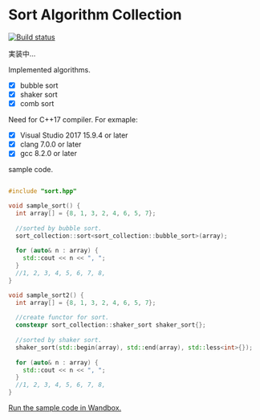 # Sort Algorithm Collection

[![Build status](https://ci.appveyor.com/api/projects/status/vscdijos680uomlv/branch/master?svg=true)](https://ci.appveyor.com/project/onihusube/sortalgorithmcollection/branch/master)

実装中…

Implemented algorithms.
- [x] bubble sort
- [x] shaker sort
- [x] comb sort

Need for C++17 compiler. For exmaple:
- [x] Visual Studio 2017 15.9.4 or later
- [x] clang 7.0.0 or later
- [x] gcc 8.2.0 or later

sample code.
```cpp

#include "sort.hpp"

void sample_sort() {
  int array[] = {8, 1, 3, 2, 4, 6, 5, 7};
  
  //sorted by bubble sort.
  sort_collection::sort<sort_collection::bubble_sort>(array);
  
  for (auto& n : array) {
    std::cout << n << ", ";
  }
  //1, 2, 3, 4, 5, 6, 7, 8, 
}

void sample_sort2() {
  int array[] = {8, 1, 3, 2, 4, 6, 5, 7};
  
  //create functor for sort.
  constexpr sort_collection::shaker_sort shaker_sort{};
  
  //sorted by shaker sort.
  shaker_sort(std::begin(array), std::end(array), std::less<int>{});
  
  for (auto& n : array) {
    std::cout << n << ", ";
  }
  //1, 2, 3, 4, 5, 6, 7, 8, 
}

```
[Run the sample code in Wandbox.](https://wandbox.org/permlink/vdYXQeAk3jvrTsVg)
